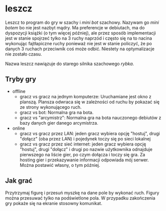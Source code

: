 # leszcz

Leszcz to program do gry w szachy i *mini bot* szachowy. Nazywam go *mini botem*
bo nie jest nazbyt mądry. Ma preferencje w debiutach, ma do dyspozycji książki (o tym więcej później),
ale przez sposób implementacji jest w stanie spojrzeć tylko na 3 ruchy naprzód i często się na to nacina
wykonując fajtłapiczne ruchy ponieważ nie jest w stanie policzyć, że po danych 3 ruchach przeciwnik coś może odbić.
Niestety na optymalizacje nie zostało czasu.

Nazwa leszcz nawiązuje do starego silnika szachowego *rybka*.

## Tryby gry

- offline
  * gracz vs gracz na jednym komputerze: Uruchamiane jest okno z planszą. Plansza odwraca się w zależności od ruchu by pokazać się ze strony wykonującego ruch.
  * gracz vs bot: Normalna gra na bota.
  * gracz vs "arcymistrz": Normalna gra na bota nauczonego debiutów z bazy danych gier danego arcymistrza.
- online
  * gracz vs gracz przez LAN: jeden gracz wybiera opcję "hostuj", drugi "dołącz" (oba przez LAN) i pojedynek toczy się po sieci lokalnej
  * gracz vs gracz przez sieć internet: jeden gracz wybiera opcję "hostuj", drugi "dołącz" i drugi po nazwie użytkownika odnajduje pierwszego na liście
    gier, po czym dołącza i toczy się gra. Za hosting gier i przekazywanie informacji odpowiada mój serwer. Można postawić własny, o tym później.
    
## Jak grać

Przytrzymaj figurę i przesuń myszkę na dane pole by wykonać ruch. Figury można przesuwać tylko na podświetlone pola.
W przypadku zakończenia gry pokaże się na ekranie stosowny komunikat.
